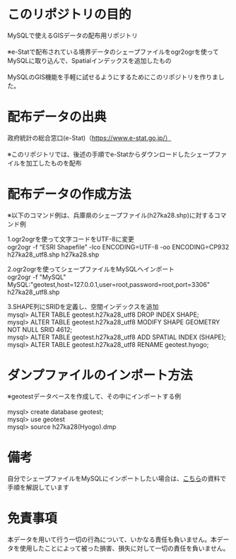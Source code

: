 # このリポジトリの目的
MySQLで使えるGISデータの配布用リポジトリ<br><br>
※e-Statで配布されている境界データのシェープファイルをogr2ogrを使ってMySQLに取り込んで、Spatialインデックスを追加したもの<br>
<br>
MySQLのGIS機能を手軽に試せるようにするためにこのリポジトリを作りました。

# 配布データの出典
政府統計の総合窓口(e-Stat)（https://www.e-stat.go.jp/）<br><br>
※このリポジトリでは、後述の手順でe-Statからダウンロードしたシェープファイルを加工したものを配布

# 配布データの作成方法
※以下のコマンド例は、兵庫県のシェープファイル(h27ka28.shp)に対するコマンド例

1.ogr2ogrを使って文字コードをUTF-8に変更<br>
ogr2ogr -f “ESRI Shapefile” -lco ENCODING=UTF-8 -oo ENCODING=CP932 h27ka28_utf8.shp h27ka28.shp

2.ogr2ogrを使ってシェープファイルをMySQLへインポート<br>
ogr2ogr -f "MySQL" MySQL:"geotest,host=127.0.0.1,user=root,password=root,port=3306" h27ka28_utf8.shp

3.SHAPE列にSRIDを定義し、空間インデックスを追加<br>
mysql> ALTER TABLE geotest.h27ka28_utf8 DROP INDEX SHAPE;<br>
mysql> ALTER TABLE geotest.h27ka28_utf8 MODIFY SHAPE GEOMETRY NOT NULL SRID 4612;<br>
mysql> ALTER TABLE geotest.h27ka28_utf8 ADD SPATIAL INDEX (SHAPE);<br>
mysql> ALTER TABLE geotest.h27ka28_utf8 RENAME geotest.hyogo;<br>

# ダンプファイルのインポート方法
※geotestデータベースを作成して、その中にインポートする例<br><br>
mysql> create database geotest;<br>
mysql> use geotest<br>
mysql> source h27ka28(Hyogo).dmp

# 備考
自分でシェープファイルをMySQLにインポートしたい場合は、[こちら](https://speakerdeck.com/yoshiakiyamasaki/mysql-8-dot-0deqiang-hua-saretagisji-neng-toshi-yong-shi-li-falsegoshao-jie-a?slide=40)の資料で手順を解説しています

# 免責事項
本データを用いて行う一切の行為について、いかなる責任も負いません。本データを使用したことによって被った損害、損失に対して一切の責任を負いません。
